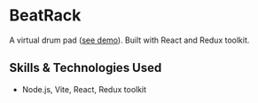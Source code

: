 # BeatRack
A virtual drum pad ([see demo](https://beatrack.netlify.app/)). Built with React and Redux toolkit.

## Skills & Technologies Used

- Node.js, Vite, React, Redux toolkit
